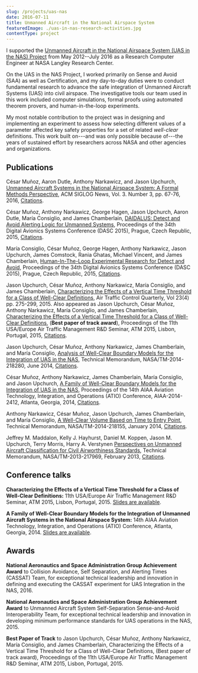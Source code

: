 ```yaml
---
slug: /projects/uas-nas
date: 2016-07-11
title: Unmanned Aircraft in the National Airspace System
featuredImage: ./uas-in-nas-research-activities.jpg
contentType: project
---
```


I supported the [Unmanned Aircraft in the National Airspace System (UAS in the NAS) Project](https://www.nasa.gov/aeroresearch/programs/iasp/uas/description/) from May 2012--July 2016 as a Research Computer Engineer at NASA Langley Research Center. 

On the UAS in the NAS Project, I worked primarily on Sense and Avoid (SAA) as well as Certification, and my day-to-day duties were to conduct fundamental research to advance the safe integration of Unmanned Aircraft Systems (UAS) into civil airspace. The investigative tools our team used in this work included computer simulations, formal proofs using automated theorem provers, and human-in-the-loop experiments.

My most notable contribution to the project was in designing and implementing an experiment to assess how selecting different values of a parameter affected key safety properties for a set of related _well-clear_ definitions. This work built on---and was only possible because of---the years of sustained effort by researchers across NASA and other agencies and organizations.

## Publications

César Muñoz, Aaron Dutle, Anthony Narkawicz, and Jason Upchurch, [Unmanned Aircraft Systems in the National Airspace System: A Formal Methods Perspective](https://dl.acm.org/doi/abs/10.1145/2984450.2984459), ACM SIGLOG News, Vol. 3. Number 3, pp. 67-76, 2016, [Citations](https://scholar.google.com/scholar?oi=bibs&hl=en&cites=2240398243805940181&as_sdt=5).

César Muñoz, Anthony Narkawicz, George Hagen, Jason Upchurch, Aaron Dutle, María Consiglio, and James Chamberlain, [DAIDALUS: Detect and Avoid Alerting Logic for Unmanned Systems](https://ieeexplore.ieee.org/abstract/document/7311421), Proceedings of the 34th Digital Avionics Systems Conference (DASC 2015), Prague, Czech Republic, 2015, [Citations](https://scholar.google.com/scholar?oi=bibs&hl=en&cites=2528628994293759735&as_sdt=5).

María Consiglio, César Muñoz, George Hagen, Anthony Narkawicz, Jason Upchurch, James Comstock, Rania Ghatas, Michael Vincent, and James Chamberlain, [Human-In-The-Loop Experimental Research for Detect and Avoid](https://ieeexplore.ieee.org/abstract/document/7311423), Proceedings of the 34th Digital Avionics Systems Conference (DASC 2015), Prague, Czech Republic, 2015, [Citations](https://scholar.google.com/scholar?oi=bibs&hl=en&cites=432543979902307465&as_sdt=5).

Jason Upchurch, César Muñoz, Anthony Narkawicz, María Consiglio, and James Chamberlain, [Characterizing the Effects of a Vertical Time Threshold for a Class of Well-Clear Definitions](https://arc.aiaa.org/doi/abs/10.2514/atcq.23.4.275), Air Traffic Control Quarterly, Vol 23(4) pp. 275-299, 2015. Also appeared as Jason Upchurch, César Muñoz, Anthony Narkawicz, María Consiglio, and James Chamberlain, [Characterizing the Effects of a Vertical Time Threshold for a Class of Well-Clear Definitions](http://atmseminar.org/seminarContent/seminar11/papers/356_Upchurch_1229141128-Final-Paper-4-14-15.pdf), (**Best paper of track award**), Proceedings of the 11th USA/Europe Air Traffic Management R&D Seminar, ATM 2015, Lisbon, Portugal, 2015, [Citations](https://scholar.google.com/scholar?oi=bibs&hl=en&cites=5572505252358910093&as_sdt=5).

Jason Upchurch, César Muñoz, Anthony Narkawicz, James Chamberlain, and María Consiglio, [Analysis of Well-Clear Boundary Models for the Integration of UAS in the NAS](https://ntrs.nasa.gov/citations/20140010078), Technical Memorandum, NASA/TM-2014-218280, June 2014, [Citations](https://scholar.google.com/scholar?oi=bibs&hl=en&cites=4175061312060360109&as_sdt=5).

César Muñoz, Anthony Narkawicz, James Chamberlain, María Consiglio, and Jason Upchurch, [A Family of Well-Clear Boundary Models for the Integration of UAS in the NAS](https://arc.aiaa.org/doi/abs/10.2514/6.2014-2412), Proceedings of the 14th AIAA Aviation Technology, Integration, and Operations (ATIO) Conference, AIAA-2014-2412, Atlanta, Georgia, 2014, [Citations](https://scholar.google.com/scholar?oi=bibs&hl=en&cites=15634462497384564457&as_sdt=5).

Anthony Narkawicz, César Muñoz, Jason Upchurch, James Chamberlain, and María Consiglio, [A Well-Clear Volume Based on Time to Entry Point](https://ntrs.nasa.gov/citations/20150002740), Technical Memorandum, NASA/TM-2014-218155, January 2014, [Citations](https://scholar.google.com/scholar?oi=bibs&hl=en&cites=14684251530015295627&as_sdt=5).

Jeffrey M. Maddalon, Kelly J. Hayhurst, Daniel M. Koppen, Jason M. Upchurch, Terry Morris, Harry A. Verstynen
[Perspectives on Unmanned Aircraft Classification for Civil Airworthiness Standards](https://ntrs.nasa.gov/citations/20130010930), Technical Memorandum, NASA/TM-2013-217969, February 2013, [Citations](https://scholar.google.com/scholar?oi=bibs&hl=en&cites=8782957941929872056&as_sdt=5).

## Conference talks

**Characterizing the Effects of a Vertical Time Threshold for a Class of Well-Clear Definitions:** 11th USA/Europe Air Traffic Management R&D Seminar, ATM 2015, Lisbon, Portugal, 2015. [Slides are available](http://atmseminar.org/seminarContent/seminar11/presentations/356-Upchurch_1229141128-PresentationPDF-6-29-15.pdf).

**A Family of Well-Clear Boundary Models for the Integration of Unmanned Aircraft Systems in the National Airspace System:** 14th AIAA Aviation Technology, Integration, and Operations (ATIO) Conference, Atlanta, Georgia, 2014. [Slides are available](talkatio.pdf).

## Awards

**National Aeronautics and Space Administration Group Achievement Award** to Collision Avoidance, Self Separation, and Alerting Times (CASSAT) Team, for exceptional technical leadership and innovation in defining and executing the CASSAT experiment for UAS Integration in the NAS, 2016.

**National Aeronautics and Space Administration Group Achievement Award** to Unmanned Aircraft System Self-Separation Sense-and-Avoid Interoperability Team, for exceptional technical leadership and innovation in developing minimum performance standards for UAS operations in the NAS, 2015.

**Best Paper of Track** to Jason Upchurch, César Muñoz, Anthony Narkawicz, María Consiglio, and James Chamberlain, Characterizing the Effects of a Vertical Time Threshold for a Class of Well-Clear Definitions, (Best paper of track award), Proceedings of the 11th USA/Europe Air Traffic Management R&D Seminar, ATM 2015, Lisbon, Portugal, 2015.
